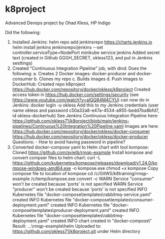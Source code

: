 # k8project
Advanced Devops project by Ohad Kless, HP Indigo

Did the following:
1. Installed Jenkins:
	helm repo add jenkinsrepo https://charts.jenkins.io
	helm install jenkins jenkinsrepo/jenkins --set controller.serviceType=NodePort
	minikube service jenkins
	Added secret text (created in Github GGGH_SECRET, okless123, and put in Jenkins sesttings)
2. Created "Continuous Integration Pipeline" job, with dind:
	Does the following:
		a. Creates 2 Docker images: docker-producer and docker-consumer
		b. Clones my repo
		c. Builds images
		d. Push images to DockerHub:
			Created repo k8project https://hub.docker.com/repository/docker/okless/k8project
			Created access token in https://hub.docker.com/settings/security (see https://www.youtube.com/watch?v=alQQ84M4CYU)
			can now do in Jenkins: docker login -u okless
			Add this to my Jenkins credentials (user name okless and password c50a32a8-e47a-4534-a955-bedd7ba8bfd7, id okless-dockerhub)
			See Jenkins Continuous Integration Pipeline here: https://github.com/okless71/k8project/blob/main/jenkins-pipelines/Continuous%20Integration%20Pipeline.yaml
			Images are here: 
				https://hub.docker.com/repository/docker/okless/docker-consumer
				https://hub.docker.com/repository/docker/okless/docker-producer
	Questions:
		- How to avoid having password in pipeline?
3. Converted docker-compose yaml to Helm chart with tool kompose:
	Cloned https://github.com/avielb/rmqp-example
	Install kompose and convert compser files to helm chart:
		curl -L https://github.com/kubernetes/kompose/releases/download/v1.24.0/kompose-windows-amd64.exe -o kompose.exe
	chmod +x kompose
	Copy compose file to location of kompose
	cd /c/GitWS/k8training/rmqp-example
	/c/temp/kompose.exe convert -c
		WARN Service "consumer" won't be created because 'ports' is not specified
		WARN Service "producer" won't be created because 'ports' is not specified
		INFO Kubernetes file "docker-compose\\templates\\rabbitmq-service.yaml" created
		INFO Kubernetes file "docker-compose\\templates\\consumer-deployment.yaml" created
		INFO Kubernetes file "docker-compose\\templates\\producer-deployment.yaml" created
		INFO Kubernetes file "docker-compose\\templates\\rabbitmq-deployment.yaml" created
		INFO chart created in "docker-compose\\"
	Result: ...\rmqp-example\helm 
		Uploaded to: https://github.com/okless71/k8project.git under Helm directory
	
